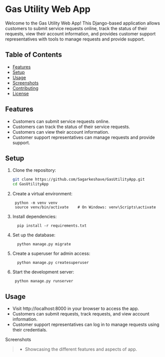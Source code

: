 # Gas Utility Web App

Welcome to the Gas Utility Web App! This Django-based application allows customers to submit service requests online, track the status of their requests, view their account information, and provides customer support representatives with tools to manage requests and provide support.

## Table of Contents
- [Features](Features)
- [Setup](#setup)
- [Usage](#usage)
- [Screenshots](#screenshots)
- [Contributing](#contributing)
- [License](#license)

## Features
- Customers can submit service requests online.
- Customers can track the status of their service requests.
- Customers can view their account information.
- Customer support representatives can manage requests and provide support.

## Setup
1. Clone the repository:
     ```bash
     git clone https://github.com/Sagarkeshave/GasUtilityApp.git
     cd GasUtilityApp
2. Create a virtual environment:
   ```
    python -m venv venv
    source venv/bin/activate    # On Windows: venv\Scripts\activate
3. Install dependencies:
   ```
     pip install -r requirements.txt
4. Set up the database:
   ```
     python manage.py migrate
5. Create a superuser for admin access:
   ```
     python manage.py createsuperuser
6. Start the development server:
    ```
     python manage.py runserver

## Usage

* Visit http://localhost:8000 in your browser to access the app.
* Customers can submit requests, track requests, and view account information.
* Customer support representatives can log in to manage requests using their credentials.

Screenshots
>* Showcasing the different features and aspects of app.

